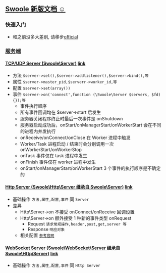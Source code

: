 ## [Swoole 新版文档 ☺](https://wiki.swoole.com/#/)

### 快速入门
* 和之前没多大差别, 请移步[official](../official)

### [服务端](https://wiki.swoole.com/#/server/init)

#### [TCP/UDP Server (Swoole\Server)](TcpOrUdpServer.php) [link](https://wiki.swoole.com/#/server/tcp_init)
* 方法 `$server->set(),$server->addlistener(),$server->bind(),等`
* 属性 `$server->master_pid,$serverr->worker_id,等`
* 配置 `$server->set(array())`
* 事件 `$server->on('connect',function (\Swoole\Server $servers, $fd) {});等`
    * 事件执行顺序
    * 所有事件回调均在 $server->start 后发生
    * 服务器关闭程序终止时最后一次事件是 onShutdown
    * 服务器启动成功后，onStart/onManagerStart/onWorkerStart 会在不同的进程内并发执行
    * onReceive/onConnect/onClose 在 Worker 进程中触发
    * Worker/Task 进程启动 / 结束时会分别调用一次 onWorkerStart/onWorkerStop
    * onTask 事件仅在 task 进程中发生
    * onFinish 事件仅在 worker 进程中发生
    * onStart/onManagerStart/onWorkerStart 3 个事件的执行顺序是不确定的
    
#### [Http Server (Swoole\Http\Server 继承自 Swoole\Server)](HttpServer.php)  [link](https://wiki.swoole.com/#/http_server) 
* 基础操作 `方法,属性,配置,事件` 同 `Server`  
* 差异
    * Http\Server->on 不接受 onConnect/onReceive 回调设置
    * Http\Server->on 额外接受 1 种新的事件类型 onRequest
        * Request `请求常规操作,header,post,get,server 等`
        * Response `响应对象`
    * 相关配置 [`参考官网`](https://wiki.swoole.com/#/http_server?id=%e9%85%8d%e7%bd%ae%e9%80%89%e9%a1%b9)
        
#### [WebSocket Server  (Swoole\WebSocket\Server 继承自 Swoole\Http\Server)](WebSocketServer.php)   [link](https://wiki.swoole.com/#/websocket_server)
* 基础操作 `方法,属性,配置,事件` 同 `Http Server`  